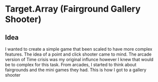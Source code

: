 # Target.Array (Fairground Gallery Shooter)

## Idea

I wanted to create a simple game that been scaled to have more complex features. The idea of a point and click shooter came to mind. The arcade version of Time crisis was my original influnce however I knew that would be to complex for this task. From arcades, I started to think about fairgrounds and the mini games they had. This is how I got to a gallery shooter

